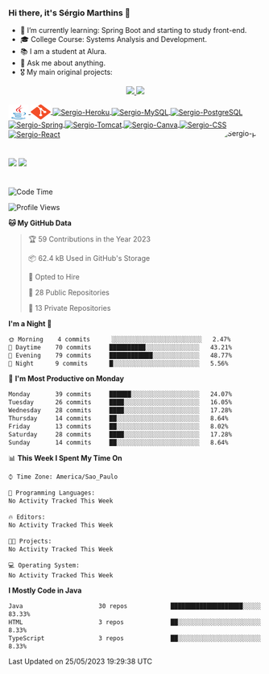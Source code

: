 ### Hi there, it's Sérgio Marthins 👋


- 🌱 I’m currently learning: Spring Boot and starting to study front-end.
- 🎓 College Course: Systems Analysis and Development.
- 📚  I am a student at Alura.
- 💬 Ask me about anything.
- 🎖 My main original projects: 

<div align="center">
  <a href="https://github.com/Almadavic">
  <img height="180em" src="https://github-readme-stats.vercel.app/api?username=Marthiins&show_icons=true&theme=dracula&include_all_commits=true&count_private=true"/>
  <img height="180em" src="https://github-readme-stats.vercel.app/api/top-langs/?username=Marthiins&layout=compact&langs_count=7&theme=dracula"/>
</div>
<div style="display: inline_block"><br>
  <img align="center" alt="Sergio-Java" height="30" width="40" src="https://raw.githubusercontent.com/devicons/devicon/master/icons/java/java-original.svg">
  <img align="center" alt="Sergio-Git" height="30" width="40" src="https://raw.githubusercontent.com/devicons/devicon/master/icons/git/git-original.svg">
  <img align="center" alt="Sergio-Heroku" height="30" width="40" src="https://cdn.jsdelivr.net/gh/devicons/devicon/icons/heroku/heroku-plain-wordmark.svg" />             
  <img align="center" alt="Sergio-MySQL" height="30" width="40" src="https://cdn.jsdelivr.net/gh/devicons/devicon/icons/mysql/mysql-original-wordmark.svg" />
  <img align="center" alt="Sergio-PostgreSQL" height="30" width="40" src="https://cdn.jsdelivr.net/gh/devicons/devicon/icons/postgresql/postgresql-plain-wordmark.svg" />
  <img align="center" alt="Sergio-Spring" height="30" width="40" src="https://cdn.jsdelivr.net/gh/devicons/devicon/icons/spring/spring-original-wordmark.svg" />
  <img align="center" alt="Sergio-Tomcat" height="30" width="40" src="https://cdn.jsdelivr.net/gh/devicons/devicon/icons/tomcat/tomcat-original-wordmark.svg" />
  <img align="center" alt="Sergio-Canva" height="30" width="40" src="https://cdn.jsdelivr.net/gh/devicons/devicon/icons/canva/canva-original.svg" />
  <img align="center" alt="Sergio-CSS" height="30" width="40" src="https://cdn.jsdelivr.net/gh/devicons/devicon/icons/css3/css3-original.svg" />
  <img align="center" alt="Sergio-React" height="30" width="40" src="https://cdn.jsdelivr.net/gh/devicons/devicon/icons/react/react-original.svg" />        
  <img align="right" alt="Sergio-pic" height="150" style="border-radius:50px;" src="https://user-images.githubusercontent.com/47826754/188357708-748fc4f4-5846-47a3-9063-ce04eeefcb8f.png">
</div>

#

<div> 
 <a href = "mailto:sergio.marthiins@gmail.com"><img src="https://img.shields.io/badge/-Gmail-%23333?style=for-the-badge&logo=gmail&logoColor=white" target="_blank"></a>
  <a href="https://www.linkedin.com/in/.........../" target="_blank"><img src="https://img.shields.io/badge/-LinkedIn-%230077B5?style=for-the-badge&logo=linkedin&logoColor=white" target="_blank"></a> 
</div>

#

<!--START_SECTION:waka-->
![Code Time](http://img.shields.io/badge/Code%20Time-44%20hrs%2018%20mins-blue)

![Profile Views](http://img.shields.io/badge/Profile%20Views-0-blue)

**🐱 My GitHub Data** 

> 🏆 59 Contributions in the Year 2023
 > 
> 📦 62.4 kB Used in GitHub's Storage 
 > 
> 💼 Opted to Hire
 > 
> 📜 28 Public Repositories 
 > 
> 🔑 13 Private Repositories  
 > 
**I'm a Night 🦉** 

```text
🌞 Morning    4 commits      ░░░░░░░░░░░░░░░░░░░░░░░░░   2.47% 
🌇 Daytime    70 commits     ██████████░░░░░░░░░░░░░░░   43.21% 
🌃 Evening    79 commits     ████████████░░░░░░░░░░░░░   48.77% 
🌙 Night      9 commits      █░░░░░░░░░░░░░░░░░░░░░░░░   5.56%

```
📅 **I'm Most Productive on Monday** 

```text
Monday       39 commits     ██████░░░░░░░░░░░░░░░░░░░   24.07% 
Tuesday      26 commits     ████░░░░░░░░░░░░░░░░░░░░░   16.05% 
Wednesday    28 commits     ████░░░░░░░░░░░░░░░░░░░░░   17.28% 
Thursday     14 commits     ██░░░░░░░░░░░░░░░░░░░░░░░   8.64% 
Friday       13 commits     ██░░░░░░░░░░░░░░░░░░░░░░░   8.02% 
Saturday     28 commits     ████░░░░░░░░░░░░░░░░░░░░░   17.28% 
Sunday       14 commits     ██░░░░░░░░░░░░░░░░░░░░░░░   8.64%

```


📊 **This Week I Spent My Time On** 

```text
⌚︎ Time Zone: America/Sao_Paulo

💬 Programming Languages: 
No Activity Tracked This Week

🔥 Editors: 
No Activity Tracked This Week

🐱‍💻 Projects: 
No Activity Tracked This Week

💻 Operating System: 
No Activity Tracked This Week

```

**I Mostly Code in Java** 

```text
Java                     30 repos            ████████████████████░░░░░   83.33% 
HTML                     3 repos             ██░░░░░░░░░░░░░░░░░░░░░░░   8.33% 
TypeScript               3 repos             ██░░░░░░░░░░░░░░░░░░░░░░░   8.33%

```



 Last Updated on 25/05/2023 19:29:38 UTC
<!--END_SECTION:waka-->

